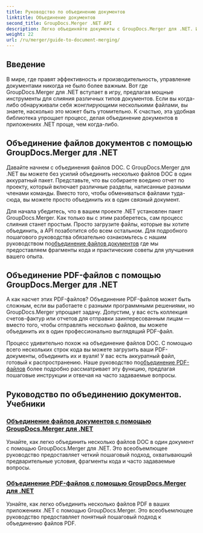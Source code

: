 ```yaml
---
title: Руководство по объединению документов
linktitle: Объединение документов
second_title: GroupDocs.Merger .NET API
description: Легко объединяйте документы с GroupDocs.Merger для .NET. Изучите пошаговые руководства по эффективному объединению файлов DOC и PDF.
weight: 22
url: /ru/merger/guide-to-document-merging/
---
```

## Введение

В мире, где правят эффективность и производительность, управление документами никогда не было более важным. Вот где GroupDocs.Merger для .NET вступает в игру, предлагая мощные инструменты для слияния различных типов документов. Если вы когда-либо обнаруживали себя жонглирующими несколькими файлами, вы знаете, насколько это может быть утомительно. К счастью, эта удобная библиотека упрощает процесс, делая объединение документов в приложениях .NET проще, чем когда-либо.

## Объединение файлов документов с помощью GroupDocs.Merger для .NET

Давайте начнем с объединения файлов DOC. С GroupDocs.Merger для .NET вы можете без усилий объединить несколько файлов DOC в один аккуратный пакет. Представьте, что вы собираете воедино отчет по проекту, который включает различные разделы, написанные разными членами команды. Вместо того, чтобы обмениваться файлами туда-сюда, вы можете просто объединить их в один связный документ. 

 Для начала убедитесь, что в вашем проекте .NET установлен пакет GroupDocs.Merger. Как только вы с этим разберетесь, сам процесс слияния станет простым. Просто загрузите файлы, которые вы хотите объединить, а API позаботится обо всем остальном. Для подробного пошагового руководства обязательно ознакомьтесь с нашим руководством по[объединение файлов документов](./merge-document-files/) где мы предоставляем фрагменты кода и практические советы для улучшения вашего опыта.

## Объединение PDF-файлов с помощью GroupDocs.Merger для .NET

А как насчет этих PDF-файлов? Объединение PDF-файлов может быть сложным, если вы работаете с разными программными решениями, но GroupDocs.Merger упрощает задачу. Допустим, у вас есть коллекция счетов-фактур или отчетов для отправки заинтересованным лицам — вместо того, чтобы отправлять несколько файлов, вы можете объединить их в один профессионально выглядящий PDF-файл.

 Процесс удивительно похож на объединение файлов DOC. С помощью всего нескольких строк кода вы можете загрузить ваши PDF-документы, объединить их и вуаля! У вас есть аккуратный файл, готовый к распространению. Наше руководство по[объединение PDF-файлов](./merge-pdf-files/) более подробно рассматривает эту функцию, предлагая пошаговые инструкции и отвечая на часто задаваемые вопросы.

## Руководство по объединению документов. Учебники
### [Объединение файлов документов с помощью GroupDocs.Merger для .NET](./merge-document-files/)
Узнайте, как легко объединить несколько файлов DOC в один документ с помощью GroupDocs.Merger для .NET. Это всеобъемлющее руководство предоставляет четкий пошаговый подход, охватывающий предварительные условия, фрагменты кода и часто задаваемые вопросы.
### [Объединение PDF-файлов с помощью GroupDocs.Merger для .NET](./merge-pdf-files/)
Узнайте, как легко объединить несколько файлов PDF в ваших приложениях .NET с помощью GroupDocs.Merger. Это всеобъемлющее руководство предоставляет понятный пошаговый подход к объединению файлов PDF.